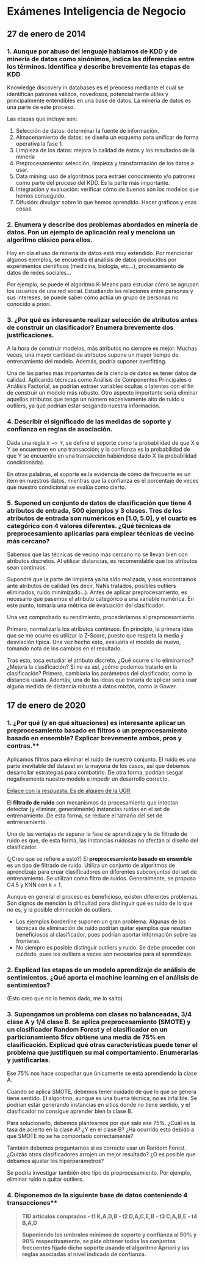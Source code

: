 # Exámenes Inteligencia de Negocio

## 27 de enero de 2014

### 1. Aunque por abuso del lenguaje hablamos de KDD y de minería de datos como sinónimos, indica las diferencias entre los términos. Identifica y describe brevemente las etapas de KDD

Knowledge discovery in databases es el preoceso mediante el cual se identifican patrones válidos, novedosos, potencialmente útiles y principalmente entendibles en una base de datos. La minería de datos es una parte de este proceso.

Las etapas que incluye son:

1. Selección de datos: determinar la fuente de información.
2. Almacenamiento de datos: se diseña un esquema para unificar de forma operativa la fase 1.
3. Limpieza de los datos: mejora la calidad de éstos y los resultados de la minería
4. Preprocesamiento: selección, limpieza y transformación de los datos a usar.
5. Data mining: uso de algoritmos para extraer conocimiento y/o patrones como parte del proceso del KDD. Es la parte más importante.
6. Integración y evaluación: verificar cómo de buenos son los modelos que hemos conseguido.
7. Difusión: divulgar sobre lo que hemos aprendido. Hacer gráficos y esas cosas.



### 2. Enumera y describe dos problemas abordados en minería de datos. Pon un ejemplo de aplicación real y menciona un algoritmo clásico para ellos.

Hoy en día el uso de minería de datos está muy extendido. Por mencionar algunos ejemplos, se encuentra el análisis de datos producidos por experimentos científicos (medicina, biología, etc...), procesamiento de datos de redes sociales...

Por ejemplo, se puede el algoritmo K-Means para estudiar cómo se agrupan los usuarios de una red social. Estudiando las relaciones entre personas y sus intereses, se puede saber cómo actúa un grupo de personas no conocido a priori.

### 3. ¿Por qué es interesante realizar selección de atributos antes de construir un clasificador? Enumera brevemente dos justificaciones.

A la hora de construir modelos, más atributos no siempre es mejor. Muchas veces, una mayor cantidad de atributos supone un mayor tiempo de entrenamiento del modelo. Además, podría suponer overfitting.

Una de las partes más importantes de la ciencia de datos es tener datos de calidad. Aplicando técnicas como Análisis de Componentes Principales o Análisis Factorial, se podrían extraer variables ocultas o latentes con el fin de construir un modelo más robusto. Otro aspecto importante sería eliminar aquellos atributos que tenga un número excesivamente alto de ruido u outliers, ya que podrían estar sesgando nuestra información.

### 4. Describir el significado de las medidas de soporte y confianza en reglas de asociación.

Dada una regla `X => Y`, se define el soporte como la probabilidad de que X e Y se encuentren en una transacción; y la confianza es la probabilidad de que Y se encuentre en una transacción habiéndose dado X (la probabilidad condicionada).

En otras palabras, el soporte es la evidencia de cómo de frecuente es un item en nuestros datos, mientras que la confianza es el porcentaje de veces que nuestro condicional se evalúa como cierto.

### 5. Suponed un conjunto de datos de clasificación que tiene 4 atributos de entrada, 500 ejemplos y 3 clases. Tres de los atributos de entrada son numéricos en [1.0, 5.0], y el cuarto es categórico con 4 valores diferentes. ¿Qué técnicas de preprocesamiento aplicarías para emplear técnicas de vecino más cercano?

Sabemos que las técnicas de vecino más cercano no se llevan bien con atributos discretos. Al utilizar distancias, es recomendable que los atributos sean continuos.

Supondré que la parte de limpieza ya ha sido realizada, y nos encontramos ante atributos de calidad (es decir, NaNs tratados, posibles outliers eliminados, ruido minimizado...). Antes de aplicar preprocesamiento, es necesario que pasemos el atributo categórico a una variable numérica. En este punto, tomaría una métrica de evaluación del clasificador.

Una vez comprobado su rendimiento, procederíamos al preprocesamiento.

Primero, normalizaría los atributos continuos. En principio, la primera idea que se me ocurre es utilizar la Z-Score, puesto que respeta la media y desviación típica. Una vez hecho esto, evaluaría el modelo de nuevo, tomando nota de los cambios en el resultado.

Tras esto, toca estudiar el atributo discreto. ¿Qué ocurre si lo eliminamos? ¿Mejora la clasificación? Si no es así, ¿cómo podemos tratarlo en la clasificación? Primero, cambiaría los parámetros del clasificador, como la distancia usada. Además, una de las ideas que trataría de aplicar sería usar alguna medida de distancia robusta a datos mixtos, como la Gower.


## 17 de enero de 2020

### 1. ¿Por qué (y en qué situaciones) es interesante aplicar un preprocesamiento basado en filtros o un preprocesamiento basado en ensemble? Explicar brevemente ambos, pros y contras.**

Aplicamos filtros para eliminar el ruido de nuestro conjunto. El ruido es una parte inevitable del dataset en la mayoría de los casos, así que debemos desarrollar estrategias para combatirlo. De otra forma, podrían sesgar negativamente nuestro modelo e impedir un desarrollo correcto.

[Enlace con la respuesta. Es de alguien de la UGR](https://view.officeapps.live.com/op/view.aspx?src=https%3A%2F%2Fsci2s.ugr.es%2Fsites%2Fdefault%2Ffiles%2Ffiles%2Fpublications%2Fbooks%2Fslides%2FCap5%2520-%2520Dealing%2520with%2520Noisy%2520Data.pptx&wdOrigin=BROWSELINK)

El **filtrado de ruido** son mecanismos de procesamiento que intectan detectar (y eliminar, generalmente) instancias ruidas en el set de entrenamiento. De esta forma, se reduce el tamaño del set de entrrenamiento.

Una de las ventajas de separar la fase de aprendizaje y la de filtrado de ruido es que, de esta forma, las instancias ruidosas no afectan al diseño del clasificador.

(¿Creo que se refiere a esto?)
El **preprocesamiento basado en ensemble** es un tipo de filtrado de ruido. Utiliza un conjunto de algoritmos de aprendizaje para crear clasificadores en diferentes subconjuntos del set de entrenamiento. Se utilizan como filtro de ruidos. Generalmente, se propuso C4.5 y KNN con k = 1.

Aunque en general el proceso es beneficioso, existen diferentes problemas. Son dignos de mención la dificultad para distinguir qué es ruido de lo que no es, y la posible eliminación de outliers.

- Los ejemplos borderline suponen un gran problema. Algunas de las técnicas de eliminación de ruido podrían quitar ejemplos que resulten beneficiosos al clasificador, pues podrían aportar información sobre las fronteras.
- No siempre es posible distinguir outliers y ruido. Se debe proceder con cuidado, pues los outliers a veces son necesarios para el aprendizaje.


### 2. Explicad las etapas de un modelo aprendizaje de análisis de sentimientos. ¿Qué aporta el machine learning en el análisis de sentimientos?

(Esto creo que no lo hemos dado, me lo salto)

###  3. Supongamos un problema con clases no balanceadas, 3/4 clase A y 1/4 clase B. Se aplica preprocesamiento (SMOTE) y un clasificador Random Forest y el clasificador en un particionamiento 5fcv obtiene una media de 75% en clasificación. Explicad qué otras características puede tener el problema que justifiquen su mal comportamiento. Enumerarlas y justificarlas.

Ese 75% nos hace sospechar que únicamente se está aprendiendo la clase A.

Cuando se aplica SMOTE, debemos tener cuidado de que lo que se genera tiene sentido. El algoritmo, aunque es una buena técnica, no es infalible. Se podrían estar generando instancias en sitios donde no tiene sentido, y el clasificador no consigue aprender bien la clase B.

Para solucionarlo, debemos plantearnos por qué sale ese 75%. ¿Cuál es la tasa de acierto en la clase A? ¿Y en el clase B? ¿Ha ocurrido esto debido a que SMOTE no se ha comportado correctamente?

También debemos preguntarnos si es correcto usar un Random Forest. ¿Quizás otros clasificadores arrojen un mejor resultado? ¿O es posible que debamos ajustar los hiperparámetros?

Se podría investigar también otro tipo de preprocesamiento. Por ejemplo, eliminar ruido o quitar outliers.


### 4. Disponemos de la siguiente base de datos conteniendo 4 transacciones**

> **TID artículos comprados**
> **- t1 K,A,D,B**
> **- t2 D,A,C,E,B**
> **- t3 C,A,B,E**
> **- t4 B,A,D**
>
> **Suponiendo los umbrales mínimos de soporte y confianza al 50% y 90% respectivamente, se pide obtener todos los conjuntos frecuentes fijado dicho soporte usando el algoritmo Apriori y las reglas asociadas al nivel indicado de confianza.**